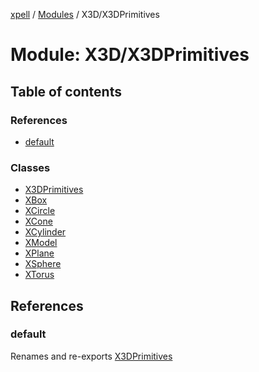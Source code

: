 [xpell](../README.md) / [Modules](../modules.md) / X3D/X3DPrimitives

# Module: X3D/X3DPrimitives

## Table of contents

### References

- [default](X3D_X3DPrimitives.md#default)

### Classes

- [X3DPrimitives](../classes/X3D_X3DPrimitives.X3DPrimitives.md)
- [XBox](../classes/X3D_X3DPrimitives.XBox.md)
- [XCircle](../classes/X3D_X3DPrimitives.XCircle.md)
- [XCone](../classes/X3D_X3DPrimitives.XCone.md)
- [XCylinder](../classes/X3D_X3DPrimitives.XCylinder.md)
- [XModel](../classes/X3D_X3DPrimitives.XModel.md)
- [XPlane](../classes/X3D_X3DPrimitives.XPlane.md)
- [XSphere](../classes/X3D_X3DPrimitives.XSphere.md)
- [XTorus](../classes/X3D_X3DPrimitives.XTorus.md)

## References

### default

Renames and re-exports [X3DPrimitives](../classes/X3D_X3DPrimitives.X3DPrimitives.md)
